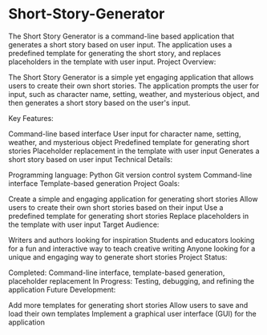 # Short-Story-Generator
The Short Story Generator is a command-line based application that generates a short story based on user input. The application uses a predefined template for generating the short story, and replaces placeholders in the template with user input.
Project Overview:

The Short Story Generator is a simple yet engaging application that allows users to create their own short stories. The application prompts the user for input, such as character name, setting, weather, and mysterious object, and then generates a short story based on the user's input.

Key Features:

Command-line based interface
User input for character name, setting, weather, and mysterious object
Predefined template for generating short stories
Placeholder replacement in the template with user input
Generates a short story based on user input
Technical Details:

Programming language: Python
Git version control system
Command-line interface
Template-based generation
Project Goals:

Create a simple and engaging application for generating short stories
Allow users to create their own short stories based on their input
Use a predefined template for generating short stories
Replace placeholders in the template with user input
Target Audience:

Writers and authors looking for inspiration
Students and educators looking for a fun and interactive way to teach creative writing
Anyone looking for a unique and engaging way to generate short stories
Project Status:

Completed: Command-line interface, template-based generation, placeholder replacement
In Progress: Testing, debugging, and refining the application
Future Development:

Add more templates for generating short stories
Allow users to save and load their own templates
Implement a graphical user interface (GUI) for the application
